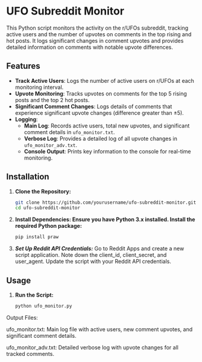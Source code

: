 # UFO Subreddit Monitor

This Python script monitors the activity on the r/UFOs subreddit, tracking active users and the number of upvotes on comments in the top rising and hot posts. It logs significant changes in comment upvotes and provides detailed information on comments with notable upvote differences.

## Features

- **Track Active Users**: Logs the number of active users on r/UFOs at each monitoring interval.
- **Upvote Monitoring**: Tracks upvotes on comments for the top 5 rising posts and the top 2 hot posts.
- **Significant Comment Changes**: Logs details of comments that experience significant upvote changes (difference greater than ±5).
- **Logging**:
  - **Main Log**: Records active users, total new upvotes, and significant comment details in `ufo_monitor.txt`.
  - **Verbose Log**: Provides a detailed log of all upvote changes in `ufo_monitor_adv.txt`.
  - **Console Output**: Prints key information to the console for real-time monitoring.

## Installation

1. **Clone the Repository:**
   ```bash
   git clone https://github.com/yourusername/ufo-subreddit-monitor.git
   cd ufo-subreddit-monitor

2. **Install Dependencies: Ensure you have Python 3.x installed. Install the required Python package:**
   ```bash
   pip install praw
4. ***Set Up Reddit API Credentials:***
   Go to Reddit Apps and create a new script application. Note down the client_id, client_secret, and user_agent. Update the script with your Reddit API credentials.

## Usage
1. **Run the Script:**
   ```bash
   python ufo_monitor.py

Output Files:

ufo_monitor.txt: 
Main log file with active users, new comment upvotes, and significant comment details.

ufo_monitor_adv.txt: 
Detailed verbose log with upvote changes for all tracked comments.
